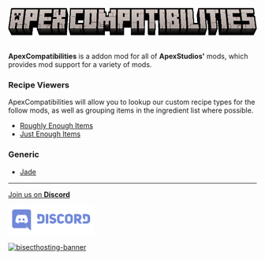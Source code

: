 <center><img src="https://raw.githubusercontent.com/ApexStudios-Dev/.github/refs/heads/master/assets/minecraft/apexcompatibilities/banner.png" alt="mod-logo" width="622" height="55"></center>

<br>

**ApexCompatibilities** is a addon mod for all of **ApexStudios'** mods, which provides mod support for a variety of mods.

### **Recipe Viewers**
ApexCompatibilities will allow you to lookup our custom recipe types for the follow mods, as well as grouping items in the ingredient list where possible.
- [Roughly Enough Items](https://modrinth.com/mod/rei)
- [Just Enough Items](https://modrinth.com/mod/jei)

### **Generic**
- [Jade](https://modrinth.com/mod/jade)

---

[Join us on **Discord**](https://discord.apexstudios.dev/)

[<img src="https://raw.githubusercontent.com/ApexStudios-Dev/.github/refs/heads/master/assets/third_party/discord_banner.svg" alt="discord-banner" width="174" height="59">](https://discord.apexstudios.dev/)

[![bisecthosting-banner](https://www.bisecthosting.com/partners/custom-banners/f4d8198a-6c2a-4d86-8d74-1977589e8ef7.webp)](https://www.bisecthosting.com/apexstudios)

